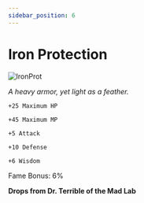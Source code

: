 ```yaml
---
sidebar_position: 6
---
```


# Iron Protection

![IronProt](http://i.imgur.com/hbJ7mYp.png)

<i>A heavy armor, yet light as a feather.</i>

    +25 Maximum HP
    
    +45 Maximum MP
    
    +5 Attack
    
    +10 Defense
    
    +6 Wisdom
    
Fame Bonus: 6%

**Drops from Dr. Terrible of the Mad Lab**
